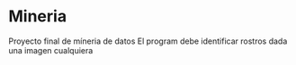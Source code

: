# Mineria
Proyecto final de míneria de datos
El program debe identificar rostros dada una imagen cualquiera 
